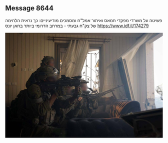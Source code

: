 ## Message 8644

פשיטה על משרדי מפקדי חמאס ואיתור אמל"ח ומסמכים מודיעיניים:
כך נראית הלחימה של צק"ח גבעתי - במרחב הדרומי ביותר בחאן יונס
https://www.idf.il/174279

![Photo](8644/8644_photo.jpg)
